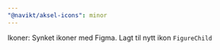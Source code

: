 ```yaml
---
"@navikt/aksel-icons": minor
---
```


Ikoner: Synket ikoner med Figma. Lagt til nytt ikon `FigureChild`
